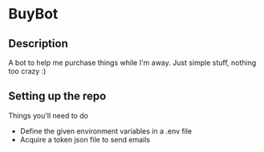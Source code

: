 # BuyBot
## Description
A bot to help me purchase things while I'm away. Just simple stuff, nothing
too crazy :)

## Setting up the repo
Things you'll need to do
* Define the given environment variables in a .env file
* Acquire a token json file to send emails
